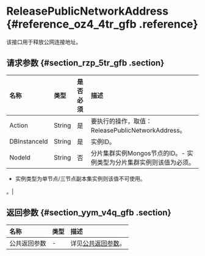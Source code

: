 # ReleasePublicNetworkAddress {#reference_oz4_4tr_gfb .reference}

该接口用于释放公网连接地址。

## 请求参数 {#section_rzp_5tr_gfb .section}

|名称|类型|是否必须|描述|
|:-|:-|:---|:-|
|Action|String|是|要执行的操作，取值：ReleasePublicNetworkAddress。|
|DBInstanceId|String|是|实例ID。|
|NodeId|String|否|分片集群实例Mongos节点的ID。-   实例类型为分片集群实例则该值为必须。
-   实例类型为单节点/三节点副本集实例则该值不可使用。

。|

## 返回参数 {#section_yym_v4q_gfb .section}

|名称|类型|描述|
|:-|:-|:-|
|公共返回参数|-|详见[公共返回参数](intl.zh-CN/API参考/API参考/公共参数.md#)。|

